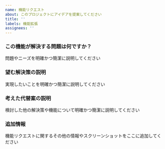```yaml
---
name: 機能リクエスト
about: このプロジェクトにアイデアを提案してください
title: ''
labels: 機能拡張
assignees: ''
---
```


### この機能が解決する問題は何ですか？

問題やニーズを明確かつ簡潔に説明してください

### 望む解決策の説明

実現したいことを明確かつ簡潔に説明してください

<!-- 以下の項目は必須ではありませんので、不要な場合は削除してください -->

### 考えた代替案の説明

検討した他の解決策や機能について明確かつ簡潔に説明してください

### 追加情報

機能リクエストに関するその他の情報やスクリーンショットをここに追加してください
